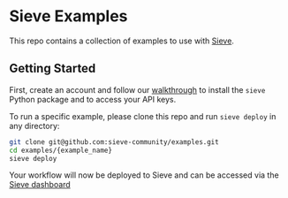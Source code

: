 # Sieve Examples

This repo contains a collection of examples to use with [Sieve](https://www.sievedata.com/).

## Getting Started
First, create an account and follow our [walkthrough](https://www.sievedata.com/dashboard/welcome) to install the `sieve` Python package and to access your API keys.

To run a specific example, please clone this repo and run `sieve deploy` in any directory:
```bash
git clone git@github.com:sieve-community/examples.git
cd examples/{example_name}
sieve deploy
```

Your workflow will now be deployed to Sieve and can be accessed via the [Sieve dashboard](https://www.sievedata.com/dashboard)
